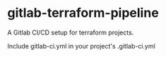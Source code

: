 # gitlab-terraform-pipeline

A Gitlab CI/CD setup for terraform projects.

Include gitlab-ci.yml in your project's .gitlab-ci.yml
